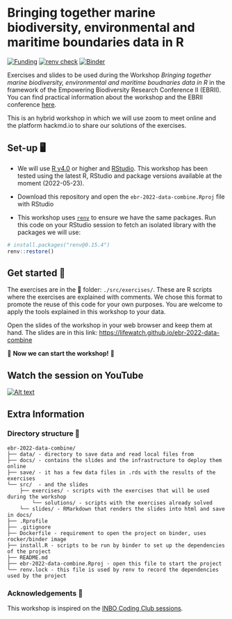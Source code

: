 
# Bringing together marine biodiversity, environmental and maritime boundaries data in R 

[![Funding](https://img.shields.io/static/v1?label=powered+by&message=lifewatch.be&labelColor=1a4e8a&color=f15922)](http://lifewatch.be) [![renv check](https://github.com/lifewatch/ebr-2022-data-combine/workflows/renv-check/badge.svg)](https://github.com/lifewatch/ebr-2022-data-combine/actions) [![Binder](https://mybinder.org/badge_logo.svg)](https://mybinder.org/v2/gh/lifewatch/ebr-2022-data-combine/HEAD?urlpath=rstudio)

Exercises and slides to be used during the Workshop *Bringing together marine biodiversity, environmental and maritime boudnaries data in R* in the framework of the Empowering Biodiversity Research Conference II (EBRII). You can find practical information about the workshop and the EBRII conference [here](https://www.biodiversity.be/5147/).

This is an hybrid workshop in which we will use zoom to meet online and the platform hackmd.io to share our solutions of the exercises.

## Set-up 🖥️ 

* We will use [R v4.0](https://www.r-project.org/) or higher and [RStudio](https://www.rstudio.com/). This workshop has been tested using the latest R, RStudio and package versions available at the moment (2022-05-23).

* Download this repository and open the `ebr-2022-data-combine.Rproj` file with RStudio

* This workshop uses [`renv`](https://rstudio.github.io/renv/index.html) to ensure we have the same packages. Run this code on your RStudio session to fetch an isolated library with the packages we will use:

```r
# install.packages("renv@0.15.4")
renv::restore()
```

## Get started 🚀

The exercises are in the 📁 folder: `./src/exercises/`. These are R scripts where the exercises are explained with comments. We chose this format to promote the reuse of this code for your own purposes. You are welcome to apply the tools explained in this workshop to your data.

Open the slides of the workshop in your web browser and keep them at hand. The slides are in this link: https://lifewatch.github.io/ebr-2022-data-combine

🌟 **Now we can start the workshop!** 🌟

## Watch the session on YouTube

[![Alt text](https://img.youtube.com/vi/J16nyj6ruHM/0.jpg)](https://www.youtube.com/watch?v=J16nyj6ruHM)


## Extra Information

### Directory structure 📁 

```
ebr-2022-data-combine/
├── data/ - directory to save data and read local files from
├── docs/ - contains the slides and the infrastructure to deploy them online
├── save/ - it has a few data files in .rds with the results of the exercises
└── src/  - and the slides
	├── exercises/ - scripts with the exercises that will be used during the workshop
		└── solutions/ - scripts with the exercises already solved
	└── slides/ - RMarkdown that renders the slides into html and save in docs/
├── .Rprofile
├── .gitignore
├── Dockerfile - requirement to open the project on binder, uses rocker/binder image
├── install.R - scripts to be run by binder to set up the dependencies of the project
├── README.md
├── ebr-2022-data-combine.Rproj - open this file to start the project
└── renv.lock - this file is used by renv to record the dependencies used by the project
```



### Acknowledgements 🙏

This workshop is inspired on the [INBO Coding Club sessions](https://inbo.github.io/coding-club/).

